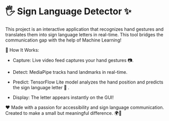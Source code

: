 # 🖐️ Sign Language Detector ✨

This project is an interactive application that recognizes hand gestures and translates them into sign language letters in real-time. This tool bridges the communication gap with the help of Machine Learning! 


🎯 How It Works:      
- Capture: Live video feed captures your hand gestures 📷.      

- Detect: MediaPipe tracks hand landmarks in real-time.      

- Predict: TensorFlow Lite model analyzes the hand position and predicts the sign language letter 🧠 .          

- Display: The letter appears instantly on the GUI!      

❤️ Made with a passion for accessibility and sign language communication.      
Created to make a small but meaningful difference. 🌍🤗

